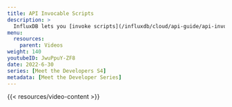 ```yaml
---
title: API Invocable Scripts
description: >
  InfluxDB lets you [invoke scripts](/influxdb/cloud/api-guide/api-invokable-scripts/) using the [InfluxDB API](/influxdb/cloud/api/). Here, Jay Clifford explains how to use this feature with custom endpoints to improve the functionality, efficiency, and security of your applications.
menu:
  resources:
    parent: Videos
weight: 140
youtubeID: JwuPpuY-ZF8
date: 2022-6-30
series: [Meet the Developers S4]
metadata: [Meet the Developer Series]
---
```


{{< resources/video-content >}}
